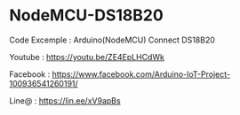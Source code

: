 # NodeMCU-DS18B20
Code Excemple : Arduino(NodeMCU) Connect DS18B20

Youtube : https://youtu.be/ZE4EpLHCdWk

Facebook : https://www.facebook.com/Arduino-IoT-Project-100936541260191/

Line@ : https://lin.ee/xV9apBs

